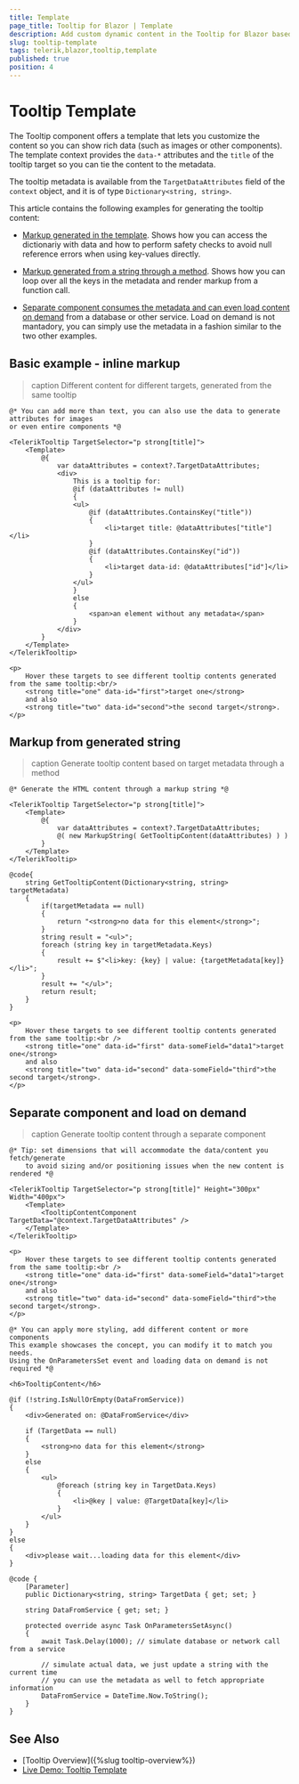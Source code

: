 ```yaml
---
title: Template
page_title: Tooltip for Blazor | Template
description: Add custom dynamic content in the Tooltip for Blazor based on its target
slug: tooltip-template
tags: telerik,blazor,tooltip,template
published: true
position: 4
---
```


# Tooltip Template

The Tooltip component offers a template that lets you customize the content so you can show rich data (such as images or other components). The template context provides the `data-*` attributes and the `title` of the tooltip target so you can tie the content to the metadata.

The tooltip metadata is available from the `TargetDataAttributes` field of the `context` object, and it is of type `Dictionary<string, string>`.

This article contains the following examples for generating the tooltip content:

* [Markup generated in the template](#basic-example---inline-markup). Shows how you can access the dictionariy with data and how to perform safety checks to avoid null reference errors when using key-values directly.

* [Markup generated from a string through a method](#markup-from-generated-string). Shows how you can loop over all the keys in the metadata and render markup from a function call.

* [Separate component consumes the metadata and can even load content on demand](#separate-component-and-load-on-demand) from a database or other service. Load on demand is not mantadory, you can simply use the metadata in a fashion similar to the two other examples.

## Basic example - inline markup

>caption Different content for different targets, generated from the same tooltip

````CSHTML
@* You can add more than text, you can also use the data to generate attributes for images
or even entire components *@

<TelerikTooltip TargetSelector="p strong[title]">
    <Template>
        @{
            var dataAttributes = context?.TargetDataAttributes;
            <div>
                This is a tooltip for:
                @if (dataAttributes != null)
                {
                <ul>
                    @if (dataAttributes.ContainsKey("title"))
                    {
                        <li>target title: @dataAttributes["title"]</li>
                    }
                    @if (dataAttributes.ContainsKey("id"))
                    {
                        <li>target data-id: @dataAttributes["id"]</li>
                    }
                </ul>
                }
                else
                {
                    <span>an element without any metadata</span>
                }
            </div>
        }
    </Template>
</TelerikTooltip>

<p>
    Hover these targets to see different tooltip contents generated from the same tooltip:<br/>
    <strong title="one" data-id="first">target one</strong>
    and also
    <strong title="two" data-id="second">the second target</strong>.
</p>
````


## Markup from generated string

>caption Generate tooltip content based on target metadata through a method

````CSHTML
@* Generate the HTML content through a markup string *@

<TelerikTooltip TargetSelector="p strong[title]">
    <Template>
        @{
            var dataAttributes = context?.TargetDataAttributes;
            @( new MarkupString( GetTooltipContent(dataAttributes) ) )
        }
    </Template>
</TelerikTooltip>

@code{
    string GetTooltipContent(Dictionary<string, string> targetMetadata)
    {
        if(targetMetadata == null)
        {
            return "<strong>no data for this element</strong>";
        }
        string result = "<ul>";
        foreach (string key in targetMetadata.Keys)
        {
            result += $"<li>key: {key} | value: {targetMetadata[key]}</li>";
        }
        result += "</ul>";
        return result;
    }
}

<p>
    Hover these targets to see different tooltip contents generated from the same tooltip:<br />
    <strong title="one" data-id="first" data-someField="data1">target one</strong>
    and also
    <strong title="two" data-id="second" data-someField="third">the second target</strong>.
</p>
````


## Separate component and load on demand

>caption Generate tooltip content through a separate component

````MainComponent
@* Tip: set dimensions that will accommodate the data/content you fetch/generate
    to avoid sizing and/or positioning issues when the new content is rendered *@

<TelerikTooltip TargetSelector="p strong[title]" Height="300px" Width="400px">
    <Template>
        <TooltipContentComponent TargetData="@context.TargetDataAttributes" />
    </Template>
</TelerikTooltip>

<p>
    Hover these targets to see different tooltip contents generated from the same tooltip:<br />
    <strong title="one" data-id="first" data-someField="data1">target one</strong>
    and also
    <strong title="two" data-id="second" data-someField="third">the second target</strong>.
</p>
````
````TooltipContentComponent
@* You can apply more styling, add different content or more components
This example showcases the concept, you can modify it to match you needs. 
Using the OnParametersSet event and loading data on demand is not required *@

<h6>TooltipContent</h6>

@if (!string.IsNullOrEmpty(DataFromService))
{
    <div>Generated on: @DataFromService</div>

    if (TargetData == null)
    {
        <strong>no data for this element</strong>
    }
    else
    {
        <ul>
            @foreach (string key in TargetData.Keys)
            {
                <li>@key | value: @TargetData[key]</li>
            }
        </ul>
    }
}
else
{
    <div>please wait...loading data for this element</div>
}

@code {
    [Parameter]
    public Dictionary<string, string> TargetData { get; set; }

    string DataFromService { get; set; }

    protected override async Task OnParametersSetAsync()
    {
        await Task.Delay(1000); // simulate database or network call from a service

        // simulate actual data, we just update a string with the current time
        // you can use the metadata as well to fetch appropriate information
        DataFromService = DateTime.Now.ToString();
    }
}
````


## See Also

* [Tooltip Overview]({%slug tooltip-overview%})
* [Live Demo: Tooltip Template](https://demos.telerik.com/blazor-ui/tooltip/template)

